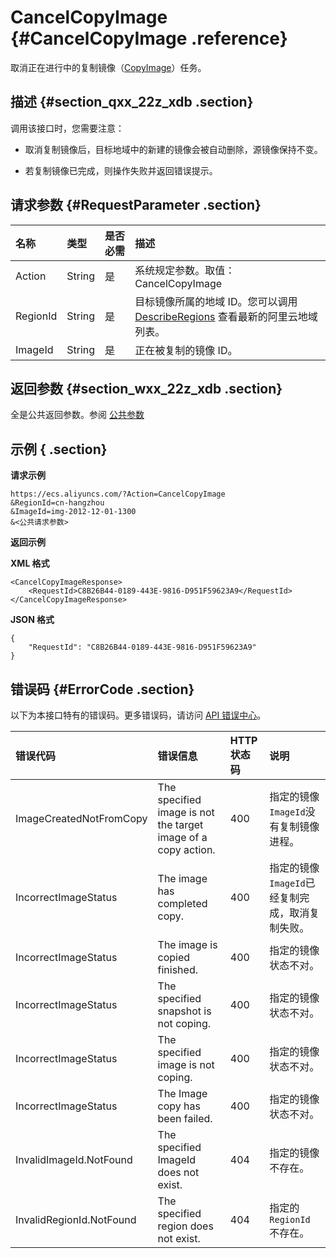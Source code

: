 # CancelCopyImage {#CancelCopyImage .reference}

取消正在进行中的复制镜像（[CopyImage](intl.zh-CN/API参考/镜像/CopyImage.md#)）任务。

## 描述 {#section_qxx_22z_xdb .section}

调用该接口时，您需要注意：

-   取消复制镜像后，目标地域中的新建的镜像会被自动删除，源镜像保持不变。

-   若复制镜像已完成，则操作失败并返回错误提示。


## 请求参数 {#RequestParameter .section}

|名称|类型|是否必需|描述|
|:-|:-|:---|:-|
|Action|String|是|系统规定参数。取值：CancelCopyImage|
|RegionId|String|是|目标镜像所属的地域 ID。您可以调用 [DescribeRegions](intl.zh-CN/API参考/地域/DescribeRegions.md#) 查看最新的阿里云地域列表。|
|ImageId|String|是|正在被复制的镜像 ID。|

## 返回参数 {#section_wxx_22z_xdb .section}

全是公共返回参数。参阅 [公共参数](intl.zh-CN/API参考/调用方式/公共参数.md#commonResponseParameters)

## 示例 { .section}

**请求示例** 

```
https://ecs.aliyuncs.com/?Action=CancelCopyImage
&RegionId=cn-hangzhou
&ImageId=img-2012-12-01-1300
&<公共请求参数>
```

**返回示例** 

**XML 格式**

```
<CancelCopyImageResponse>
    <RequestId>C8B26B44-0189-443E-9816-D951F59623A9</RequestId>
</CancelCopyImageResponse>
```

 **JSON 格式** 

```
{
    "RequestId": "C8B26B44-0189-443E-9816-D951F59623A9"
}
```

## 错误码 {#ErrorCode .section}

以下为本接口特有的错误码。更多错误码，请访问 [API 错误中心](https://error-center.alibabacloud.com/status/product/Ecs)。

|错误代码|错误信息|HTTP 状态码|说明|
|:---|:---|:-------|:-|
|ImageCreatedNotFromCopy|The specified image is not the target image of a copy action.|400|指定的镜像 `ImageId`没有复制镜像进程。|
|IncorrectImageStatus|The image has completed copy.|400|指定的镜像 `ImageId`已经复制完成，取消复制失败。|
|IncorrectImageStatus|The image is copied finished.|400|指定的镜像状态不对。|
|IncorrectImageStatus|The specified snapshot is not coping.|400|指定的镜像状态不对。|
|IncorrectImageStatus|The specified image is not coping.|400|指定的镜像状态不对。|
|IncorrectImageStatus|The Image copy has been failed.|400|指定的镜像状态不对。|
|InvalidImageId.NotFound|The specified ImageId does not exist.|404|指定的镜像不存在。|
|InvalidRegionId.NotFound|The specified region does not exist.|404|指定的 `RegionId` 不存在。|

